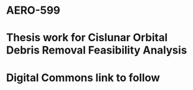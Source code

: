 # AERO-599

# Thesis work for Cislunar Orbital Debris Removal Feasibility Analysis
# Digital Commons link to follow


